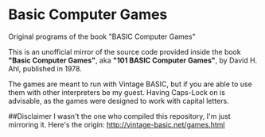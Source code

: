 # Basic Computer Games
Original programs of the book "BASIC Computer Games"

This is an unofficial mirror of the source code provided inside the book **"Basic Computer Games"**, aka **"101 BASIC Computer Games"**, by David H. Ahl, published in 1978.

The games are meant to run with Vintage BASIC, but if you are able to use them with other interpreters be my guest. Having Caps-Lock on is advisable, as the games were designed to work with capital letters.

##Disclaimer
I wasn't the one who compiled this repository, I'm just mirroring it. Here's the origin:
http://vintage-basic.net/games.html